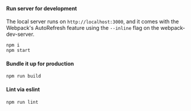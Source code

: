 #### Run server for development

The local server runs on `http://localhost:3000`, and it comes with the Webpack's AutoRefresh feature using the `--inline` flag on the webpack-dev-server.

````
npm i
npm start
````

#### Bundle it up for production

````
npm run build
````

#### Lint via eslint

````
npm run lint
````
